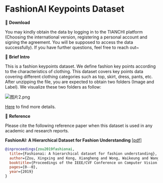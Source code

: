 # FashionAI Keypoints Dataset


🖤 **Download**

You may kindly obtain the data by logging in to the TIANCHI platform (Choosing the international version, registering a personal account and signing the agreement. You will be supposed to access the data successfully). If you have further questions, feel free to reach out~

🖤 **Brief Intro**

This is a fashion keypoints dataset. We define fashion key points according to the characteristics of clothing. This dataset covers key points data covering different clothing categories such as top, skirt, dress, pants, etc. After unzipping the file, you are expected to obtain two folders (Image and Label). We visualize these two folders as follow:


![图片2.png](https://i.loli.net/2021/06/25/pVNyusdlvIzAwi4.png)

[Here](https://tianchi.aliyun.com/competition/entrance/231648/information) to find more details. 

🖤 **Reference**

Please cite the following reference paper when this dataset is used in any academic and research reports.

**FashionAI: A Hierarchical Dataset for Fashion Understanding** [[pdf]](http://openaccess.thecvf.com/content_CVPRW_2019/papers/FFSS-USAD/Zou_FashionAI_A_Hierarchical_Dataset_for_Fashion_Understanding_CVPRW_2019_paper.pdf)

```bib
@inproceedings{zou2019fashionai,
  title={Fashionai: A hierarchical dataset for fashion understanding},
  author={Zou, Xingxing and Kong, Xiangheng and Wong, Waikeung and Wang, Congde and Liu, Yuguang and Cao, Yang},
  booktitle={Proceedings of the IEEE/CVF Conference on Computer Vision and Pattern Recognition Workshops},
  pages={0--0},
  year={2019}
}
```

